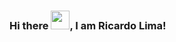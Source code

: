 ### Hi there <img src="https://raw.githubusercontent.com/MartinHeinz/MartinHeinz/master/wave.gif" width="30px">, I am Ricardo Lima!
<!--
**ricardolimagomes/ricardolimagomes** is a ✨ _special_ ✨ repository because its `README.md` (this file) appears on your GitHub profile.
https://img.shields.io/github/followers/RICARDOLIMAGOMES?style=social
https://img.shields.io/github/stars/ricardolimagomes?style=social

Professional with collaborative and analytical profile, having just over a year of experience with Information Security and IT.

- 🔭 I am also graduating from the penultimate semester of IT Management Technologist and Information Security Analyst at Yaman, where I work for a client in the benefit sector/acquirer, managing vulnerabilities and CI/CD and Shift-Left processes for integrations with security tools (SAST/SCA/DAST) aligned to agile work frameworks and DevSecOps culture.

- 🌱 In my spare time, I dedicate myself to other areas of personal and career interest such as Cloud, Ethical Hacking and IT Governance & Management.



-->
